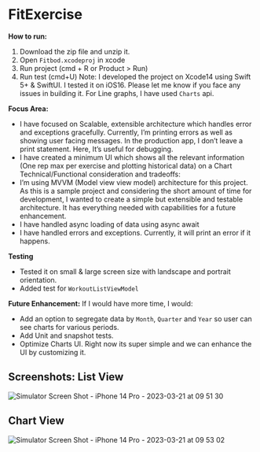 # FitExercise
 
<!-- Fitbod iOS challenge -->
**How to run:**
1)  Download the zip file and unzip it.
2)  Open `Fitbod.xcodeproj` in xcode
3)  Run project (cmd + R or Product > Run)
4) Run test (cmd+U)
Note: I developed the project on Xcode14 using Swift 5+ & SwiftUI. I tested it on iOS16. Please let me know if you face any issues in building it. For Line graphs, I have used `Charts` api.


**Focus Area:**
- I have focused on Scalable, extensible architecture which handles error and exceptions gracefully. Currently, I’m printing errors as well as showing user facing messages. In the production app, I don’t leave a print statement. Here, It’s useful for debugging.
- I have created a minimum UI which shows all the relevant information (One rep max per exercise and plotting historical data) on a Chart
Technical/Functional consideration and tradeoffs:
- I’m using MVVM (Model view view model) architecture for this project. As this is a sample project and considering the short amount of time for development, I wanted to create a simple but extensible and testable architecture. It has everything needed with capabilities for a future enhancement.
- I have handled async loading of data using async await
- I have handled errors and exceptions. Currently, it will print an error if it happens.

**Testing**
- Tested it on small & large screen size with landscape and portrait orientation.
- Added test for `WorkoutListViewModel`


**Future Enhancement:**
If I would have more time, I would:
-  Add an option to segregate data by `Month`, `Quarter` and `Year` so user can see charts for various periods.
- Add Unit and snapshot tests.
- Optimize Charts UI. Right now its super simple and we can enhance the UI by customizing it.

**Screenshots:**
List View
---------
![Simulator Screen Shot - iPhone 14 Pro - 2023-03-21 at 09 51 30](https://user-images.githubusercontent.com/2319181/226692668-4b8c96e9-20e3-4421-bc68-62cc4e9666fe.png)

Chart View
---------
![Simulator Screen Shot - iPhone 14 Pro - 2023-03-21 at 09 53 02](https://user-images.githubusercontent.com/2319181/226692767-1feed3ed-4691-4f1d-9574-442248129128.png)
